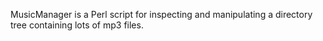 MusicManager is a Perl script for inspecting and manipulating a directory tree containing lots of mp3 files.
